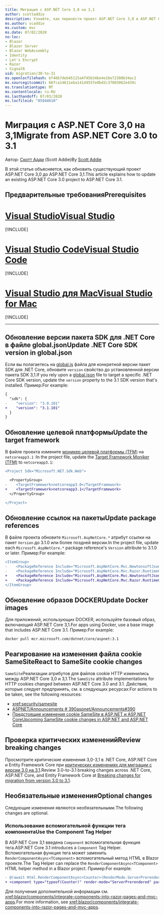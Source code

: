 ```yaml
---
title: Миграция с ASP.NET Core 3,0 на 3,1
author: scottaddie
description: Узнайте, как перенести проект ASP.NET Core 3,0 в ASP.NET Core 3,1.
ms.author: scaddie
ms.custom: mvc
ms.date: 07/02/2020
no-loc:
- Blazor
- Blazor Server
- Blazor WebAssembly
- Identity
- Let's Encrypt
- Razor
- SignalR
uid: migration/30-to-31
ms.openlocfilehash: bf46b7deb45115a4f45b34be4e16e72308b34ac2
ms.sourcegitcommit: 66fca14611eba141d455fe0bd2c37803062e439c
ms.translationtype: MT
ms.contentlocale: ru-RU
ms.lasthandoff: 07/03/2020
ms.locfileid: "85944610"
---
```

# <a name="migrate-from-aspnet-core-30-to-31"></a><span data-ttu-id="a5373-103">Миграция с ASP.NET Core 3,0 на 3,1</span><span class="sxs-lookup"><span data-stu-id="a5373-103">Migrate from ASP.NET Core 3.0 to 3.1</span></span>

<span data-ttu-id="a5373-104">Автор: [Скотт Адди](https://github.com/scottaddie) (Scott Addie)</span><span class="sxs-lookup"><span data-stu-id="a5373-104">By [Scott Addie](https://github.com/scottaddie)</span></span>

<span data-ttu-id="a5373-105">В этой статье объясняется, как обновить существующий проект ASP.NET Core 3,0 до ASP.NET Core 3,1.</span><span class="sxs-lookup"><span data-stu-id="a5373-105">This article explains how to update an existing ASP.NET Core 3.0 project to ASP.NET Core 3.1.</span></span>

## <a name="prerequisites"></a><span data-ttu-id="a5373-106">Предварительные требования</span><span class="sxs-lookup"><span data-stu-id="a5373-106">Prerequisites</span></span>

# <a name="visual-studio"></a>[<span data-ttu-id="a5373-107">Visual Studio</span><span class="sxs-lookup"><span data-stu-id="a5373-107">Visual Studio</span></span>](#tab/visual-studio)

[!INCLUDE[](~/includes/net-core-prereqs-vs-3.1.md)]

# <a name="visual-studio-code"></a>[<span data-ttu-id="a5373-108">Visual Studio Code</span><span class="sxs-lookup"><span data-stu-id="a5373-108">Visual Studio Code</span></span>](#tab/visual-studio-code)

[!INCLUDE[](~/includes/net-core-prereqs-vsc-3.1.md)]

# <a name="visual-studio-for-mac"></a>[<span data-ttu-id="a5373-109">Visual Studio для Mac</span><span class="sxs-lookup"><span data-stu-id="a5373-109">Visual Studio for Mac</span></span>](#tab/visual-studio-mac)

[!INCLUDE[](~/includes/net-core-prereqs-mac-3.1.md)]

---

## <a name="update-net-core-sdk-version-in-globaljson"></a><span data-ttu-id="a5373-110">Обновление версии пакета SDK для .NET Core в файле global.json</span><span class="sxs-lookup"><span data-stu-id="a5373-110">Update .NET Core SDK version in global.json</span></span>

<span data-ttu-id="a5373-111">Если вы полагаетесь на [global.js](/dotnet/core/tools/global-json) файла для конкретной версии пакет SDK для .NET Core, обновите `version` свойство до установленной версии пакета SDK 3,1.</span><span class="sxs-lookup"><span data-stu-id="a5373-111">If you rely upon a [global.json](/dotnet/core/tools/global-json) file to target a specific .NET Core SDK version, update the `version` property to the 3.1 SDK version that's installed.</span></span> <span data-ttu-id="a5373-112">Пример:</span><span class="sxs-lookup"><span data-stu-id="a5373-112">For example:</span></span>

```diff
{
  "sdk": {
-    "version": "3.0.101"
+    "version": "3.1.101"
  }
}
```

## <a name="update-the-target-framework"></a><span data-ttu-id="a5373-113">Обновление целевой платформы</span><span class="sxs-lookup"><span data-stu-id="a5373-113">Update the target framework</span></span>

<span data-ttu-id="a5373-114">В файле проекта измените [моникер целевой платформы (TFM)](/dotnet/standard/frameworks) на `netcoreapp3.1` :</span><span class="sxs-lookup"><span data-stu-id="a5373-114">In the project file, update the [Target Framework Moniker (TFM)](/dotnet/standard/frameworks) to `netcoreapp3.1`:</span></span>

```diff
<Project Sdk="Microsoft.NET.Sdk.Web">

  <PropertyGroup>
-    <TargetFramework>netcoreapp3.0</TargetFramework>
+    <TargetFramework>netcoreapp3.1</TargetFramework>
  </PropertyGroup>

</Project>
```

## <a name="update-package-references"></a><span data-ttu-id="a5373-115">Обновление ссылок на пакеты</span><span class="sxs-lookup"><span data-stu-id="a5373-115">Update package references</span></span>

<span data-ttu-id="a5373-116">В файле проекта обновите `Microsoft.AspNetCore.*` атрибут ссылки на пакет `Version` до 3.1.0 или более поздней версии.</span><span class="sxs-lookup"><span data-stu-id="a5373-116">In the project file, update each `Microsoft.AspNetCore.*` package reference's `Version` attribute to 3.1.0 or later.</span></span> <span data-ttu-id="a5373-117">Пример:</span><span class="sxs-lookup"><span data-stu-id="a5373-117">For example:</span></span>

```diff
<ItemGroup>
-    <PackageReference Include="Microsoft.AspNetCore.Mvc.NewtonsoftJson" Version="3.0.0" />
-    <PackageReference Include="Microsoft.AspNetCore.Mvc.Razor.RuntimeCompilation" Version="3.0.0" Condition="'$(Configuration)' == 'Debug'" />
+    <PackageReference Include="Microsoft.AspNetCore.Mvc.NewtonsoftJson" Version="3.1.1" />
+    <PackageReference Include="Microsoft.AspNetCore.Mvc.Razor.RuntimeCompilation" Version="3.1.1" Condition="'$(Configuration)' == 'Debug'" />
</ItemGroup>
```

## <a name="update-docker-images"></a><span data-ttu-id="a5373-118">Обновление образов DOCKER</span><span class="sxs-lookup"><span data-stu-id="a5373-118">Update Docker images</span></span>

<span data-ttu-id="a5373-119">Для приложений, использующих DOCKER, используйте базовый образ, включающий ASP.NET Core 3,1.</span><span class="sxs-lookup"><span data-stu-id="a5373-119">For apps using Docker, use a base image that includes ASP.NET Core 3.1.</span></span> <span data-ttu-id="a5373-120">Пример:</span><span class="sxs-lookup"><span data-stu-id="a5373-120">For example:</span></span>

```console
docker pull mcr.microsoft.com/dotnet/core/aspnet:3.1
```

## <a name="react-to-samesite-cookie-changes"></a><span data-ttu-id="a5373-121">Реагирование на изменения файла cookie SameSite</span><span class="sxs-lookup"><span data-stu-id="a5373-121">React to SameSite cookie changes</span></span>

<span data-ttu-id="a5373-122">`SameSite`Реализации атрибутов для файлов cookie HTTP изменились между ASP.NET Core 3,0 и 3,1.</span><span class="sxs-lookup"><span data-stu-id="a5373-122">The `SameSite` attribute implementations for HTTP cookies changed between ASP.NET Core 3.0 and 3.1.</span></span> <span data-ttu-id="a5373-123">Действия, которые следует предпринять, см. в следующих ресурсах:</span><span class="sxs-lookup"><span data-stu-id="a5373-123">For actions to be taken, see the following resources:</span></span>

* <xref:security/samesite>
* [<span data-ttu-id="a5373-124">ASPNET/Announcements # 390</span><span class="sxs-lookup"><span data-stu-id="a5373-124">aspnet/Announcements#390</span></span>](https://github.com/aspnet/Announcements/issues/390)
* [<span data-ttu-id="a5373-125">Предстоящие изменения cookie SameSite в ASP.NET и ASP.NET Core</span><span class="sxs-lookup"><span data-stu-id="a5373-125">Upcoming SameSite cookie changes in ASP.NET and ASP.NET Core</span></span>](https://devblogs.microsoft.com/aspnet/upcoming-samesite-cookie-changes-in-asp-net-and-asp-net-core/)

## <a name="review-breaking-changes"></a><span data-ttu-id="a5373-126">Проверка критических изменений</span><span class="sxs-lookup"><span data-stu-id="a5373-126">Review breaking changes</span></span>

<span data-ttu-id="a5373-127">Просмотрите критические изменения 3,0-3,1 в .NET Core, ASP.NET Core и Entity Framework Core при [критических изменениях для миграции с версии 3,0 на 3,1](/dotnet/core/compatibility/3.0-3.1).</span><span class="sxs-lookup"><span data-stu-id="a5373-127">Review 3.0-to-3.1 breaking changes across .NET Core, ASP.NET Core, and Entity Framework Core at [Breaking changes for migration from version 3.0 to 3.1](/dotnet/core/compatibility/3.0-3.1).</span></span>

## <a name="optional-changes"></a><span data-ttu-id="a5373-128">Необязательные изменения</span><span class="sxs-lookup"><span data-stu-id="a5373-128">Optional changes</span></span>

<span data-ttu-id="a5373-129">Следующие изменения являются необязательными.</span><span class="sxs-lookup"><span data-stu-id="a5373-129">The following changes are optional.</span></span>

### <a name="use-the-component-tag-helper"></a><span data-ttu-id="a5373-130">Использование вспомогательной функции тега компонента</span><span class="sxs-lookup"><span data-stu-id="a5373-130">Use the Component Tag Helper</span></span>

<span data-ttu-id="a5373-131">В ASP.NET Core 3,1 введена `Component` вспомогательная функция тега.</span><span class="sxs-lookup"><span data-stu-id="a5373-131">ASP.NET Core 3.1 introduces a `Component` Tag Helper.</span></span> <span data-ttu-id="a5373-132">Вспомогательная функция тега может заменить `RenderComponentAsync<TComponent>` вспомогательный метод HTML в Blazor проекте.</span><span class="sxs-lookup"><span data-stu-id="a5373-132">The Tag Helper can replace the `RenderComponentAsync<TComponent>` HTML helper method in a Blazor project.</span></span> <span data-ttu-id="a5373-133">Пример:</span><span class="sxs-lookup"><span data-stu-id="a5373-133">For example:</span></span>

```diff
- @(await Html.RenderComponentAsync<Counter>(RenderMode.ServerPrerendered, new { IncrementAmount = 10 }))
+ <component type="typeof(Counter)" render-mode="ServerPrerendered" param-IncrementAmount="10" />
```

<span data-ttu-id="a5373-134">Для получения дополнительной информации см. <xref:blazor/components/integrate-components-into-razor-pages-and-mvc-apps>.</span><span class="sxs-lookup"><span data-stu-id="a5373-134">For more information, see <xref:blazor/components/integrate-components-into-razor-pages-and-mvc-apps>.</span></span>
